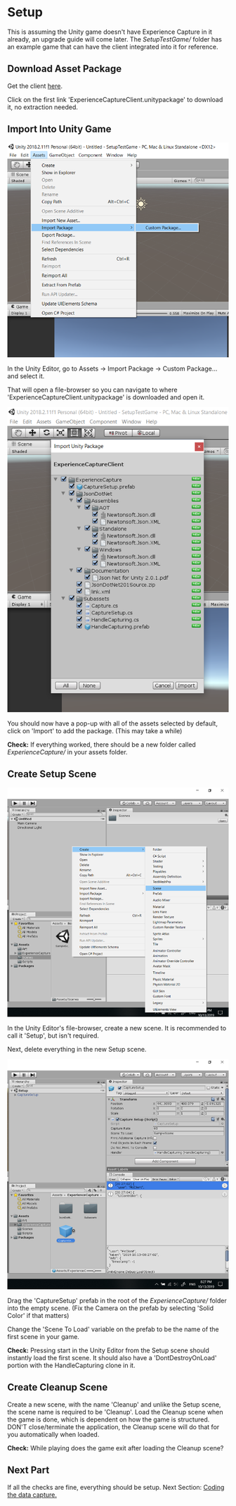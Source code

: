 # Setup

This is assuming the Unity game doesn't have Experience Capture in it already, an
upgrade guide will come later. The *SetupTestGame/* folder has an example 
game that can have the client integrated into it for reference.

## Download Asset Package

Get the client [here](https://github.com/jhburns/ExperienceCapture/releases/tag/client.1.1.0).

Click on the first link 'ExperienceCaptureClient.unitypackage' to download it, no extraction needed.

## Import Into Unity Game

![Opening asset menu](images/import_package.png)

In the Unity Editor, go to Assets -> Import Package -> Custom Package... and select it.

That will open a file-browser so you can navigate to where 'ExperienceCaptureClient.unitypackage'
is downloaded and open it. 

![Importing package](images/import_menu.png)

You should now have a pop-up with all of the assets selected by default, click on 
'Import' to add the package. (This may take a while)

**Check:** If everything worked, there should be a new folder called *ExperienceCapture/* in your assets folder.

## Create Setup Scene

![Making a new scene](images/new_scene.png)

In the Unity Editor's file-browser, create a new scene. It is recommended to call it 'Setup', but
isn't required. 

Next, delete everything in the new Setup scene. 

![Dragging in prefab](images/prefab.png)

Drag the 'CaptureSetup' prefab in the root of the *ExperienceCapture/* folder into the empty scene.
(Fix the Camera on the prefab by selecting 'Solid Color' if that matters)

Change the 'Scene To Load' variable on the prefab to be the name of the first scene in your 
game. 

**Check:** Pressing start in the Unity Editor from the Setup scene should instantly load the first scene.
It should also have a 'DontDestroyOnLoad' portion with the HandleCapturing clone in it.

## Create Cleanup Scene

Create a new scene, with the name 'Cleanup' and unlike the Setup scene, the scene name
is required to be 'Cleanup'. Load the Cleanup scene when the game is done, which
is dependent on how the game is structured. DON'T close/terminate the application,
the Cleanup scene will do that for you automatically when loaded. 

**Check:** While playing does the game exit after loading the Cleanup scene?

## Next Part

If all the checks are fine, everything should be setup. Next Section: [Coding the data capture.](Coding.md)